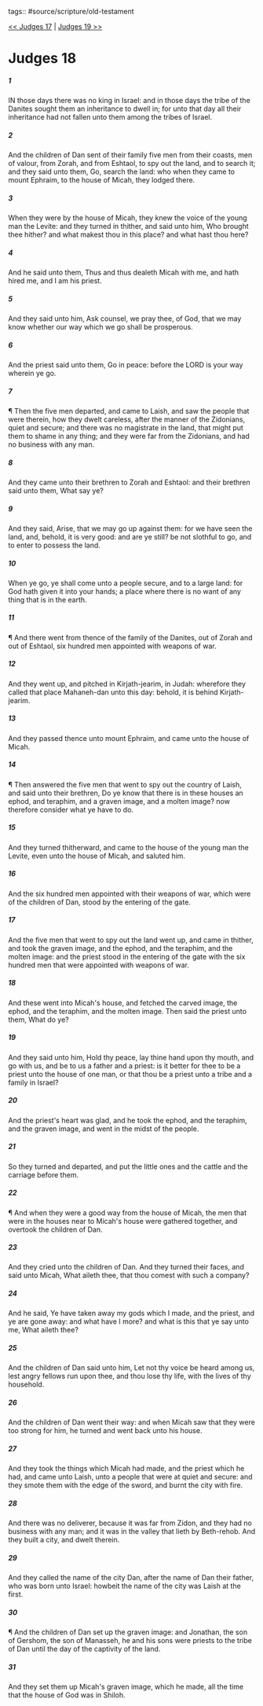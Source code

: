 tags:: #source/scripture/old-testament

[<< Judges 17](/old-testament/07_Judges/Judges_17.md) | [Judges 19 >>](/old-testament/07_Judges/Judges_19.md)

# Judges 18

##### 1

IN those days there was no king in Israel: and in those days the tribe of the Danites sought them an inheritance to dwell in; for unto that day all their inheritance had not fallen unto them among the tribes of Israel.

##### 2

And the children of Dan sent of their family five men from their coasts, men of valour, from Zorah, and from Eshtaol, to spy out the land, and to search it; and they said unto them, Go, search the land: who when they came to mount Ephraim, to the house of Micah, they lodged there.

##### 3

When they were by the house of Micah, they knew the voice of the young man the Levite: and they turned in thither, and said unto him, Who brought thee hither? and what makest thou in this place? and what hast thou here?

##### 4

And he said unto them, Thus and thus dealeth Micah with me, and hath hired me, and I am his priest.

##### 5

And they said unto him, Ask counsel, we pray thee, of God, that we may know whether our way which we go shall be prosperous.

##### 6

And the priest said unto them, Go in peace: before the LORD is your way wherein ye go.

##### 7

¶ Then the five men departed, and came to Laish, and saw the people that were therein, how they dwelt careless, after the manner of the Zidonians, quiet and secure; and there was no magistrate in the land, that might put them to shame in any thing; and they were far from the Zidonians, and had no business with any man.

##### 8

And they came unto their brethren to Zorah and Eshtaol: and their brethren said unto them, What say ye?

##### 9

And they said, Arise, that we may go up against them: for we have seen the land, and, behold, it is very good: and are ye still? be not slothful to go, and to enter to possess the land.

##### 10

When ye go, ye shall come unto a people secure, and to a large land: for God hath given it into your hands; a place where there is no want of any thing that is in the earth.

##### 11

¶ And there went from thence of the family of the Danites, out of Zorah and out of Eshtaol, six hundred men appointed with weapons of war.

##### 12

And they went up, and pitched in Kirjath-jearim, in Judah: wherefore they called that place Mahaneh-dan unto this day: behold, it is behind Kirjath-jearim.

##### 13

And they passed thence unto mount Ephraim, and came unto the house of Micah.

##### 14

¶ Then answered the five men that went to spy out the country of Laish, and said unto their brethren, Do ye know that there is in these houses an ephod, and teraphim, and a graven image, and a molten image? now therefore consider what ye have to do.

##### 15

And they turned thitherward, and came to the house of the young man the Levite, even unto the house of Micah, and saluted him.

##### 16

And the six hundred men appointed with their weapons of war, which were of the children of Dan, stood by the entering of the gate.

##### 17

And the five men that went to spy out the land went up, and came in thither, and took the graven image, and the ephod, and the teraphim, and the molten image: and the priest stood in the entering of the gate with the six hundred men that were appointed with weapons of war.

##### 18

And these went into Micah's house, and fetched the carved image, the ephod, and the teraphim, and the molten image. Then said the priest unto them, What do ye?

##### 19

And they said unto him, Hold thy peace, lay thine hand upon thy mouth, and go with us, and be to us a father and a priest: is it better for thee to be a priest unto the house of one man, or that thou be a priest unto a tribe and a family in Israel?

##### 20

And the priest's heart was glad, and he took the ephod, and the teraphim, and the graven image, and went in the midst of the people.

##### 21

So they turned and departed, and put the little ones and the cattle and the carriage before them.

##### 22

¶ And when they were a good way from the house of Micah, the men that were in the houses near to Micah's house were gathered together, and overtook the children of Dan.

##### 23

And they cried unto the children of Dan. And they turned their faces, and said unto Micah, What aileth thee, that thou comest with such a company?

##### 24

And he said, Ye have taken away my gods which I made, and the priest, and ye are gone away: and what have I more? and what is this that ye say unto me, What aileth thee?

##### 25

And the children of Dan said unto him, Let not thy voice be heard among us, lest angry fellows run upon thee, and thou lose thy life, with the lives of thy household.

##### 26

And the children of Dan went their way: and when Micah saw that they were too strong for him, he turned and went back unto his house.

##### 27

And they took the things which Micah had made, and the priest which he had, and came unto Laish, unto a people that were at quiet and secure: and they smote them with the edge of the sword, and burnt the city with fire.

##### 28

And there was no deliverer, because it was far from Zidon, and they had no business with any man; and it was in the valley that lieth by Beth-rehob. And they built a city, and dwelt therein.

##### 29

And they called the name of the city Dan, after the name of Dan their father, who was born unto Israel: howbeit the name of the city was Laish at the first.

##### 30

¶ And the children of Dan set up the graven image: and Jonathan, the son of Gershom, the son of Manasseh, he and his sons were priests to the tribe of Dan until the day of the captivity of the land.

##### 31

And they set them up Micah's graven image, which he made, all the time that the house of God was in Shiloh.

